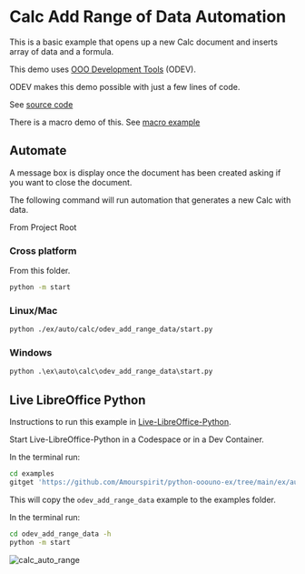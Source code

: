 # Calc Add Range of Data Automation

This is a basic example that opens up a new Calc document and inserts array of data and a formula.

This demo uses [OOO Development Tools](https://python-ooo-dev-tools.readthedocs.io/en/latest/) (ODEV).

ODEV makes this demo possible with just a few lines of code.

See [source code](./start.py)

There is a macro demo of this. See [macro example](../../../calc/odev_add_range_data)

## Automate

A message box is display once the document has been created asking if you want to close the document.

The following command will run automation that generates a new Calc with data.

From Project Root

### Cross platform

From this folder.

```sh
python -m start
```

### Linux/Mac

```sh
python ./ex/auto/calc/odev_add_range_data/start.py
```

### Windows

```ps
python .\ex\auto\calc\odev_add_range_data\start.py
```

## Live LibreOffice Python

Instructions to run this example in [Live-LibreOffice-Python](https://github.com/Amourspirit/live-libreoffice-python).

Start Live-LibreOffice-Python in a Codespace or in a Dev Container.

In the terminal run:

```bash
cd examples
gitget 'https://github.com/Amourspirit/python-ooouno-ex/tree/main/ex/auto/calc/odev_add_range_data'
```

This will copy the `odev_add_range_data` example to the examples folder.

In the terminal run:

```bash
cd odev_add_range_data -h
python -m start
```

![calc_auto_range](https://user-images.githubusercontent.com/4193389/173204609-e6ed10f0-55df-486e-8c93-3b40e705bbe6.png)
